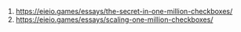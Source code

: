 1. https://eieio.games/essays/the-secret-in-one-million-checkboxes/
2. https://eieio.games/essays/scaling-one-million-checkboxes/
